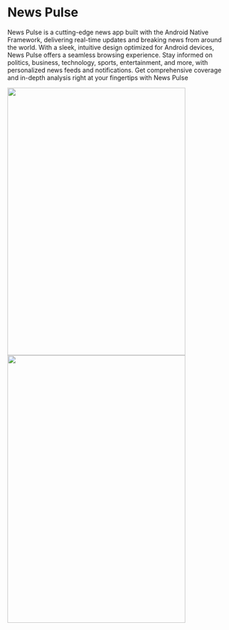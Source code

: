 # News Pulse

News Pulse is a cutting-edge news app built with the Android Native Framework, delivering real-time updates and breaking news from around the world. With a sleek, intuitive design optimized for Android devices, News Pulse offers a seamless browsing experience. Stay informed on politics, business, technology, sports, entertainment, and more, with personalized news feeds and notifications. Get comprehensive coverage and in-depth analysis right at your fingertips with News Pulse

<img src="https://github.com/AliSamir070/News-App/assets/35662738/19210291-ec55-4636-b655-535d61025902" width="400" height="600" />
<img src="https://github.com/AliSamir070/News-App/assets/35662738/8ac0d82b-c2c1-4932-b896-b6e688fd8c99" width="400" height="600" />
